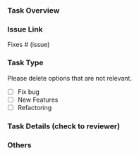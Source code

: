 ### Task Overview

### Issue Link

Fixes # (issue)

### Task Type

Please delete options that are not relevant.

- [ ] Fix bug
- [ ] New Features
- [ ] Refactoring

### Task Details (check to reviewer)

### Others
